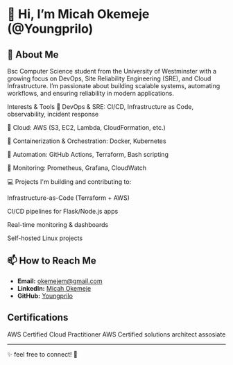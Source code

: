 # 👋 Hi, I’m Micah Okemeje (@Youngprilo)

## 👀 About Me  
Bsc Computer Science student from the University of Westminster with a growing focus on DevOps, Site Reliability Engineering (SRE), and Cloud Infrastructure. I’m passionate about building scalable systems, automating workflows, and ensuring reliability in modern applications.

Interests & Tools
🔹 DevOps & SRE: CI/CD, Infrastructure as Code, observability, incident response

🔹 Cloud: AWS (S3, EC2, Lambda, CloudFormation, etc.)

🔹 Containerization & Orchestration: Docker, Kubernetes

🔹 Automation: GitHub Actions, Terraform, Bash scripting

🔹 Monitoring: Prometheus, Grafana, CloudWatch

💻 Projects
I'm building and contributing to:

Infrastructure-as-Code (Terraform + AWS)

CI/CD pipelines for Flask/Node.js apps

Real-time monitoring & dashboards

Self-hosted Linux projects

## 📫 How to Reach Me  
- **Email:** [okemejem@gmail.com](mailto:okemejem@gmail.com)  
- **LinkedIn:** [Micah Okemeje](https://www.linkedin.com/in/micah-okemeje/)  
- **GitHub:** [Youngprilo](https://github.com/Youngprilo)  


## Certifications
AWS Certified Cloud Practitioner
AWS Certified solutions architect assosiate

---

✨ feel free to connect! 🚀  
